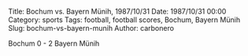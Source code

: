 Title: Bochum vs. Bayern Münih, 1987/10/31
Date: 1987/10/31 00:00
Category: sports
Tags: football, football scores, Bochum, Bayern Münih
Slug: bochum-vs-bayern-munih
Author: carbonero


Bochum 0 - 2 Bayern Münih
